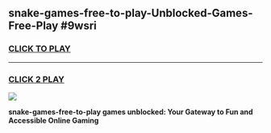 
## snake-games-free-to-play-Unblocked-Games-Free-Play #9wsri
<h3>
<a href="https://us.freeplayer.one?title=snake-games-free-to-play&ref=9M">CLICK TO PLAY</a></h3>
<hr>

<h3>
<a href="https://us.freeplayer.one?title=snake-games-free-to-play&ref=9M">CLICK 2 PLAY</a>
  
</h3>

<a href="https://us.freeplayer.one?title=snake-games-free-to-play&ref=9M"><img src="https://clearcache.store/games.png"></a>


**snake-games-free-to-play games unblocked: Your Gateway to Fun and Accessible Online Gaming**
